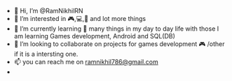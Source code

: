 - 👋 Hi, I’m @RamNikhilRN
- 👀 I’m interested in :video_game:,:computer:,:iphone: and lot more things
- 🌱 I’m currently learning :book: many things in my day to day life with those I am learning Games development, Android and SQL(DB)
- 💞️ I’m looking to collaborate on projects for games development :video_game: /other if it is a intersting one.
- 📫 you can reach me on ramnikhil786@gmail.com
-

<!---
RamNikhilRN/RamNikhilRN is a ✨ special ✨ repository because its `README.md` (this file) appears on your GitHub profile.
You can click the Preview link to take a look at your changes.
--->

